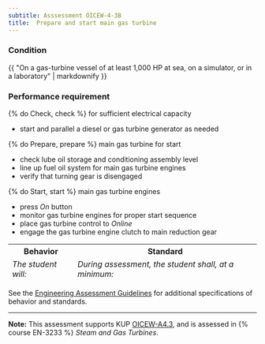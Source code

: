 ```yaml
---
subtitle: Asssessment OICEW-4-3B
title:  Prepare and start main gas turbine
---
```




### Condition

{{ "On a gas-turbine vessel of at least 1,000 HP at sea, on a simulator, or in a laboratory" | markdownify }}

### Performance requirement 

<table width='100%' class='Guidelines'>
 <thead>
 <tr>
     <th class='thirty'>Behavior</th>
     <th class='seventy'>Standard</th>
 </tr>
 <tr>
     <td><em>The student will:</em></td>
     <td><em>During assessment, the student shall, at a minimum:</em></td>
 </tr>
 </thead>
 <tbody>


<!--rowstart-->

{% do Check, check %} for sufficient electrical capacity

<!--cellbreak-->

* start and parallel a diesel or gas turbine generator as needed

<!--rowend-->


<!--rowstart-->

{% do Prepare, prepare %} main gas turbine for start

<!--cellbreak-->

* check lube oil storage and conditioning assembly level
* line up fuel oil system for main gas turbine engines
* verify that turning gear is disengaged

<!--rowend-->


<!--rowstart-->

{% do Start, start %} main gas turbine engines

<!--cellbreak-->

* press *On* button
* monitor gas turbine engines for proper start sequence 
* place gas turbine control to *Online*
* engage the gas turbine engine clutch to main reduction gear

<!--rowend-->


 </tbody>
 </table>



See the [Engineering Assessment Guidelines](guidelines) for additional specifications of behavior and standards.


*****

**Note:** This assessment supports KUP [OICEW-A4.3]({{site.baseurl}}/tables/31.html#OICEW-A4.3), and is assessed in  {% course  EN-3233 %}  *Steam and Gas Turbines*. 

